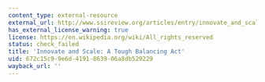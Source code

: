 ```yaml
---
content_type: external-resource
external_url: http://www.ssireview.org/articles/entry/innovate_and_scale_a_tough_balancing_act
has_external_license_warning: true
license: https://en.wikipedia.org/wiki/All_rights_reserved
status: check_failed
title: 'Innovate and Scale: A Tough Balancing Act'
uid: 672c15c9-9e6d-4191-8639-06a8db529229
wayback_url: ''
---
```

